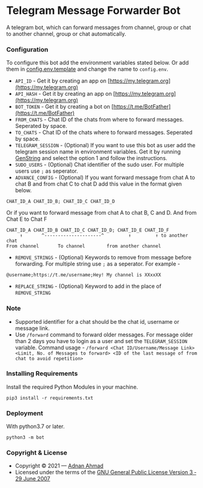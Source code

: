 # Telegram Message Forwarder Bot
A telegram bot, which can forward messages from channel, group or chat to another channel, group or chat automatically.

### Configuration
To configure this bot add the environment variables stated below. Or add them in [config.env.template](./config.env.template) and change the name to `config.env`.
- `API_ID` - Get it by creating an app on [https://my.telegram.org](https://my.telegram.org)
- `API_HASH` - Get it by creating an app on [https://my.telegram.org](https://my.telegram.org)
- `BOT_TOKEN` - Get it by creating a bot on [https://t.me/BotFather](https://t.me/BotFather)
- `FROM_CHATS` - Chat ID of the chats from where to forward messages. Seperated by space.
- `TO_CHATS` - Chat ID of the chats where to forward messages. Seperated by space.
- `TELEGRAM_SESSION` - (Optional) If you want to use this bot as user add the telegram session name in environment variables. Get it by running [GenString](https://replit.com/@viperadnan/genstring) and select the option 1 and follow the instructions.
- `SUDO_USERS` - (Optional) Chat identifier of the sudo user. For multiple users use `;` as seperator.
- `ADVANCE_CONFIG` - (Optional) If you want forward message from chat A to chat B and from chat C to chat D add this value in the format given below.
```
CHAT_ID_A CHAT_ID_B; CHAT_ID_C CHAT_ID_D
```
Or if you want to forward message from chat A to chat B, C and D. And from Chat E to Chat F
```
CHAT_ID_A CHAT_ID_B CHAT_ID_C CHAT_ID_D; CHAT_ID_E CHAT_ID_F
     ↑       ^---------------------^         ↑         ↑ to another chat
From channel       To channel        from another channel
```
- `REMOVE_STRINGS` - (Optional) Keywords to remove from message before forwarding. For multiple string use `;` as a seperator. For example - 
```
@username;https://t.me/username;Hey! My channel is XXxxXX
```
- `REPLACE_STRING` - (Optional) Keyword to add in the place of `REMOVE_STRING`

### Note 
- Supported identifier for a chat should be the chat id, username or message link.
- Use `/forward` command to forward older messages. For message older than 2 days you have to login as a user and set the `TELEGRAM_SESSION` variable. Command usage - `/forward <Chat ID/Username/Message Link> <Limit, No. of Messages to forward> <ID of the last message of from chat to avoid repetition>`

### Installing Requirements
Install the required Python Modules in your machine.
```
pip3 install -r requirements.txt
```
### Deployment
With python3.7 or later.
```
python3 -m bot
```

### Copyright & License
- Copyright &copy; 2021 &mdash; [Adnan Ahmad](https://github.com/viperadnan-git)
- Licensed under the terms of the [GNU General Public License Version 3 &dash; 29 June 2007](./LICENSE)

